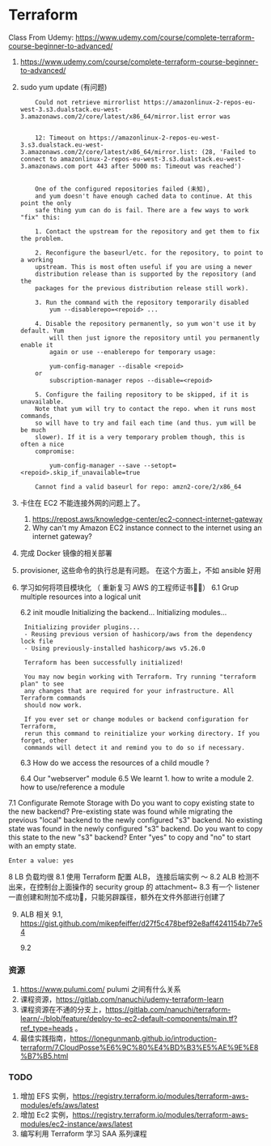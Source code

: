 # Terraform 

Class From Udemy: https://www.udemy.com/course/complete-terraform-course-beginner-to-advanced/



1. https://www.udemy.com/course/complete-terraform-course-beginner-to-advanced/



2. sudo yum update (有问题)

    ```
        Could not retrieve mirrorlist https://amazonlinux-2-repos-eu-west-3.s3.dualstack.eu-west-3.amazonaws.com/2/core/latest/x86_64/mirror.list error was


        12: Timeout on https://amazonlinux-2-repos-eu-west-3.s3.dualstack.eu-west-3.amazonaws.com/2/core/latest/x86_64/mirror.list: (28, 'Failed to connect to amazonlinux-2-repos-eu-west-3.s3.dualstack.eu-west-3.amazonaws.com port 443 after 5000 ms: Timeout was reached')


        One of the configured repositories failed (未知),
        and yum doesn't have enough cached data to continue. At this point the only
        safe thing yum can do is fail. There are a few ways to work "fix" this:

        1. Contact the upstream for the repository and get them to fix the problem.

        2. Reconfigure the baseurl/etc. for the repository, to point to a working
        upstream. This is most often useful if you are using a newer
        distribution release than is supported by the repository (and the
        packages for the previous distribution release still work).

        3. Run the command with the repository temporarily disabled
            yum --disablerepo=<repoid> ...

        4. Disable the repository permanently, so yum won't use it by default. Yum
            will then just ignore the repository until you permanently enable it
            again or use --enablerepo for temporary usage:

            yum-config-manager --disable <repoid>
        or
            subscription-manager repos --disable=<repoid>

        5. Configure the failing repository to be skipped, if it is unavailable.
        Note that yum will try to contact the repo. when it runs most commands,
        so will have to try and fail each time (and thus. yum will be be much
        slower). If it is a very temporary problem though, this is often a nice
        compromise:

            yum-config-manager --save --setopt=<repoid>.skip_if_unavailable=true

        Cannot find a valid baseurl for repo: amzn2-core/2/x86_64
    
    ```

3. 卡住在 EC2 不能连接外网的问题上了。 
    1. https://repost.aws/knowledge-center/ec2-connect-internet-gateway
    2. Why can't my Amazon EC2 instance connect to the internet using an internet gateway?

4. 完成 Docker 镜像的相关部署

5. provisioner, 这些命令的执行总是有问题。 在这个方面上，不如 ansible 好用 

6. 学习如何将项目模块化 （ 重新复习 AWS 的工程师证书🧑‍💻）
    6.1 Grup multiple resources into a logical unit 

    6.2 init moudle 
        Initializing the backend...
        Initializing modules...

        Initializing provider plugins...
        - Reusing previous version of hashicorp/aws from the dependency lock file
        - Using previously-installed hashicorp/aws v5.26.0

        Terraform has been successfully initialized!

        You may now begin working with Terraform. Try running "terraform plan" to see
        any changes that are required for your infrastructure. All Terraform commands
        should now work.

        If you ever set or change modules or backend configuration for Terraform,
        rerun this command to reinitialize your working directory. If you forget, other
        commands will detect it and remind you to do so if necessary.

    6.3 How do we access the resources of a child moudle ?

    6.4 Our "webserver" module 
    6.5 We learnt 
        1. how to write a module 
        2. how to use/reference a module


7.1   Configurate Remote Storage with 
    Do you want to copy existing state to the new backend?
    Pre-existing state was found while migrating the previous "local" backend to the
    newly configured "s3" backend. No existing state was found in the newly
    configured "s3" backend. Do you want to copy this state to the new "s3"
    backend? Enter "yes" to copy and "no" to start with an empty state.

    Enter a value: yes    

8 LB 负载均很
    8.1 使用 Terraform 配置 ALB， 连接后端实例 ～ 
    8.2 ALB 检测不出来，在控制台上面操作的 security group 的 attachment~
    8.3 有一个 listener 一直创建和附加不成功🏅️，只能另辟蹊径，额外在文件外部进行创建了

9. ALB 相关
    9.1, https://gist.github.com/mikepfeiffer/d27f5c478bef92e8aff4241154b77e54

    9.2 
### 资源

1. https://www.pulumi.com/ pulumi 之间有什么关系
2. 课程资源，https://gitlab.com/nanuchi/udemy-terraform-learn
3. 课程资源在不通的分支上，https://gitlab.com/nanuchi/terraform-learn/-/blob/feature/deploy-to-ec2-default-components/main.tf?ref_type=heads 。 
4. 最佳实践指南，https://lonegunmanb.github.io/introduction-terraform/7.CloudPosse%E6%9C%80%E4%BD%B3%E5%AE%9E%E8%B7%B5.html


### TODO 
1. 增加 EFS 实例，https://registry.terraform.io/modules/terraform-aws-modules/efs/aws/latest 
2. 增加 Ec2 实例，https://registry.terraform.io/modules/terraform-aws-modules/ec2-instance/aws/latest
3. 编写利用 Terraform 学习 SAA 系列课程 